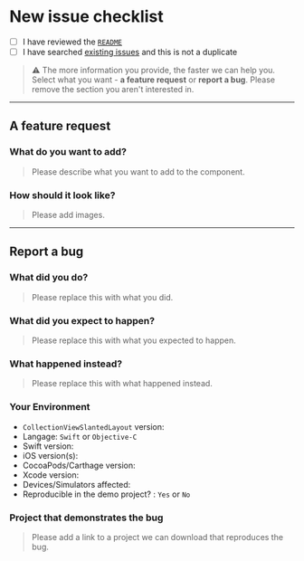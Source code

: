 # New issue checklist

- [ ] I have reviewed the [`README`](https://github.com/yacir/CollectionViewSlantedLayout/blob/master/README.md)
- [ ] I have searched [existing issues](https://github.com/yacir/CollectionViewSlantedLayout/issues) and this is not a duplicate

> ⚠️ The more information you provide, the faster we can help you. Select what you want - **a feature request** or **report a bug**. Please remove the section you aren't interested in.

---

## A feature request

###  What do you want to add?

> Please describe what you want to add to the component. 

### How should it look like?

> Please add images. 

---

## Report a bug

###  What did you do?

> Please replace this with what you did. 

### What did you expect to happen?

> Please replace this with what you expected to happen.  

### What happened instead?

> Please replace this with what happened instead.

### Your Environment

- `CollectionViewSlantedLayout` version: 
- Langage: `Swift` or `Objective-C`
- Swift version: 
- iOS version(s): 
- CocoaPods/Carthage version: 
- Xcode version: 
- Devices/Simulators affected: 
- Reproducible in the demo project? : `Yes` or `No`

### Project that demonstrates the bug

> Please add a link to a project we can download that reproduces the bug.
